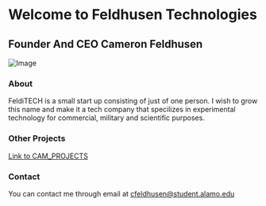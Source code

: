 # Welcome to Feldhusen Technologies

## Founder And CEO Cameron Feldhusen 

![Image](https://m.popkey.co/faf6d7/vzG4G.gif)
### About
FeldiTECH is a small start up consisting of just of one person. I wish to grow this name 
and make it a tech company that specilizes in experimental technology for commercial, military
and scientific purposes.
### Other Projects

[Link to CAM_PROJECTS](https://github.com/feldhusentechnologies/CAM_PROJECTS)

### Contact
You can contact me through email at cfeldhusen@student.alamo.edu

